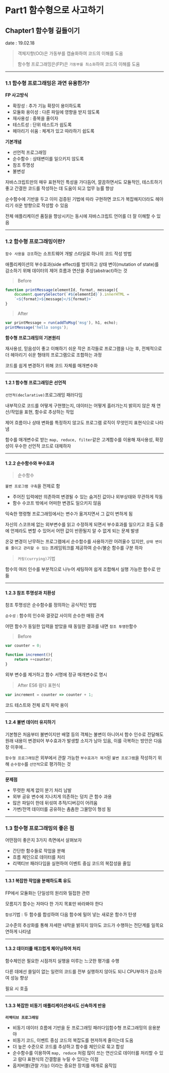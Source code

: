 # Part1 함수형으로 사고하기
## Chapter1 함수형 길들이기

date : 19.02.18


> 객체지향(OO)은 가동부를 캡슐화하여 코드의 이해를 도움
> 
> 함수형 프로그래밍은(FP)은 `가동부를 최소화`하여 코드의 이해를 도움

 
---
### 1.1 함수형 프로그래밍은 과연 유용한가?

**FP 사고방식**
- 확장성 : 추가 기능 확장이 용이하도록
- 모듈화 용이성 : 다른 파일에 영향을 받지 않도록
- 재사용성 : 중복을 줄이자
- 테스트성 : 단위 테스트가 쉽도록
- 헤아리기 쉬움 : 체계가 있고 따라하기 쉽도록
  

**기본개념**
- 선언적 프로그래밍
- 순수함수 : 상태변이를 일으키지 않도록
- 참조 투명성
- 불변성


자바스크립트만의 매우 표현적인 특성을 가다듬어, 깔끔하면서도 모듈적인, 테스트하기 좋고 간결한 코드를 작성하는 데 도움이 되고 업무 능률 향상

순수함수에 기반을 두고 이미 검증된 기법에 따라 구현하면 코드가 복잡해지더라도 헤아리기 쉬운 방향으로 작성할 수 있음

전체 애플리케이션 품질을 향상시키는 동시에 자바스크립트 언어를 더 잘 이해할 수 있음

---

### 1.2 함수형 프로그래밍이란?
`함수 사용을 강조`하는 소프트웨어 개발 스타일로 하나의 코드 작성 방법

애플리케이션의 부수효과(side effect)를 방지하고 상태 변이(mutation of state)를 감소하기 위해 데이터의 제어 흐름과 연산을 추상(abstract)하는 것

>Before
```js
function printMessage(elementId, format, message){
    document.querySelector(`#${elementId}`).innerHTML = 
    `<${format}>${message}</${format}>`
}
```
>After
```js
var printMessage = run(addToMsg('msg'), h1, echo);
printMessage('hello songs');
```

**함수형 프로그래밍의 기본원리**

재사용성, 믿음성이 좋고 이해하기 쉬운 작은 조각들로 프로그램을 나눈 후,
전체적으로 더 헤아리기 쉬운 형태의 프로그램으로 조합하는 과정

코드를 쉽게 변경하기 위해 코드 자체를 매개변수화

---

#### 1.2.1 함수형 프로그래밍은 선언적

`선언적(declarative)`프로그래밍 패러다임

내부적으로 코드를 어떻게 구현했는지, 데이터는 어떻게 흘러가는지 밝히지 않은 채 연산/작업을 표현, 함수로 추상하는 작업

제어 흐름이나 상태 변화를 특정하지 않고도 프로그램 로직이 무엇인지 표현식으로 나타냄

함수를 매개변수로 받는 `map, reduce, filter`같은 고계함수를 이용해 재사용성, 확장성이 우수한 선언적 코드로 대체하자

---

#### 1.2.2 순수함수와 부수효과

>순수함수

`불변 프로그램 구축`을 전제로 함

- 주어진 입력에만 의존하여 변경될 수 있는 숨겨진 값이나 외부상태와 무관하게 작동
- 함수 수코프 밖에서 어떠한 변경도 일으키지 않음

익숙한 명령형 프로그래밍에서는 변수가 옮겨지면서 그 값이 변하게 됨

자신의 스코프에 없는 외부변수를 읽고 수정하게 되면서 부수효과를 일으키고 호출 도중에 언제라도 변할 수 있어서 어떤 값이 반환될지 알 수 없게 되는 문제 발생

온갖 변경이 난무하는 프로그램에서 순수함수를 사용하기란 어려울수 있지만, `상태 변이를 줄이고 관리할 수 있는` 프레임워크를 제공하여 순수/불순 함수를 구분 하자


>`커링(currying)`기법

함수의 여러 인수를 부분적으로 나누어 세팅하여 쉽게 조합해서 실행 가능한 함수로 만듦

---

#### 1.2.3 참조 투명성과 치환성

참조 투명성은 순수함수를 정의하는 공식적인 방법

`순수성` : 함수의 인수와 결괏값 사이의 순수한 매핑 관계

어떤 함수가 동일한 입력을 받았을 때 동일한 결과를 내면 `참조 투명한`함수

> Before
```js
var counter = 0;

function increment(){
    return ++counter;
}
```

외부 변수를 제거하고 함수 서명에 정규 매개변수로 명시

> After ES6 람다 표현식
```js
var increment = counter => counter + 1;
```

코드 테스트와 전체 로직 파악 용이

---

#### 1.2.4 불변 데이터 유지하기

기본형은 처음부터 불변이지만 배열 등의 객체는 불변이 아니어서 함수 인수로 전달해도 원래 내용이 변경되어 부수효과가 발생할 소지가 남아 있음, 이를 극복하는 방안은 다음 장 이후에...

`함수형 프로그래밍`은 외부에서 관찰 가능한 `부수효과가 제거`된 `불변 프로그램`을 작성하기 위해 `순수함수`를 `선언적`으로 평가하는 것

---

**문제점**

- 뚜렷한 체계 없이 분기 처리 남발
- 외부 공유 변수에 지나치게 의존하는 덩치 큰 함수 과용
- 많은 파일이 한데 뒤섞여 추적/디버깅이 어려움
- 가변/전역 데이터를 공유하는 촘촘한 그물망이 형성 됨
  
---

### 1.3 함수형 프로그래밍의 좋은 점

어떤점이 좋은지 3가지 측면에서 살펴보자

- 간단한 함수들로 작업을 분해
- 흐름 체인으로 데이터를 처리
- 리액티브 패러다임을 실현하여 이벤트 중심 코드의 복잡성을 줄임
---

#### 1.3.1 복잡한 작업을 분해하도록 유도

FP에서 모듈화는 단일성의 원리와 밀접한 관련

모름지기 함수는 저마다 한 가지 목표만 바라봐야 한다

`합성`기법 : 두 함수를 합성하여 다음 함수에 밀어 넣는 새로운 함수가 탄생

고수준의 추상화를 통해 자세한 내막을 밝히지 않아도 코드가 수행하는 전단계를 일목요연하게 나타냄

---

#### 1.3.2 데이터를 매끄럽게 체이닝하여 처리

함수체인은 필요한 시점까지 실행을 미루는 느긋한 평가를 수행

다른 데에선 쓸일이 없는 일련의 코드를 전부 실행하지 않아도 되니 CPU부하가 감소하여 성능 향상

필요 시 호출 

---

#### 1.3.3 복잡한 비동기 애플리케이션에서도 신속하게 반응


**`리액티브 프로그래밍`**

- 비동기 데이터 흐름에 기반을 둔 프로그래밍 패러다임함수형 프로그래밍의 응용분야
- 비동기 코드, 이벤트 중심 코드의 복잡도를 현저하게 줄이는데 도움
- 더 높은 수준으로 코드를 추상하고 함수를 체인으로 묶고 합성
- 순수함수를 이용하여 `map, reduce` 처럼 많이 쓰는 연산으로 데이터를 처리할 수 있고 람다 표현식의 간결함을 누릴 수 있다는 이점
- 옵저버블(관찰 가능) 이라는 중요한 장치를 매개로 움직임



